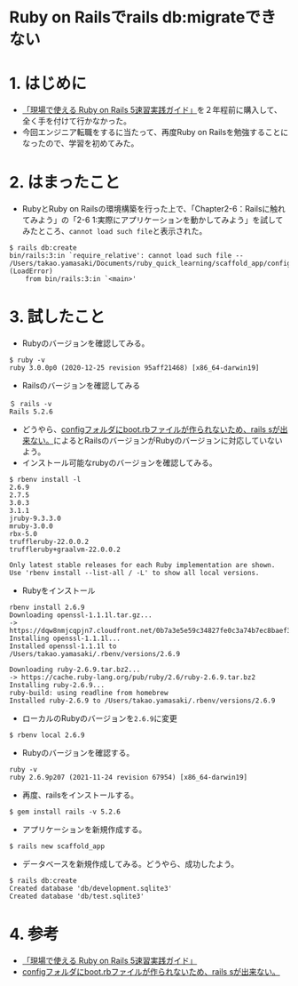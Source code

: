# Ruby on Railsでrails db:migrateできない

# 1. はじめに
- [「現場で使える Ruby on Rails 5速習実践ガイド」](https://www.amazon.co.jp/%E7%8F%BE%E5%A0%B4%E3%81%A7%E4%BD%BF%E3%81%88%E3%82%8B-Ruby-Rails-5%E9%80%9F%E7%BF%92%E5%AE%9F%E8%B7%B5%E3%82%AC%E3%82%A4%E3%83%89-%E5%A4%A7%E5%A0%B4%E5%AF%A7%E5%AD%90/dp/4839962227)を２年程前に購入して、全く手を付けて行かなかった。
- 今回エンジニア転職をするに当たって、再度Ruby on Railsを勉強することになったので、学習を初めてみた。

# 2. はまったこと
- RubyとRuby on Railsの環境構築を行った上で、「Chapter2-6：Railsに触れてみよう」の「2-6 1:実際にアプリケーションを動かしてみよう」を試してみたところ、```cannot load such file```と表示された。
```ruby:terminal
$ rails db:create
bin/rails:3:in `require_relative': cannot load such file -- /Users/takao.yamasaki/Documents/ruby_quick_learning/scaffold_app/config/boot (LoadError)
	from bin/rails:3:in `<main>'
```
# 3. 試したこと
- Rubyのバージョンを確認してみる。
```Ruby:terminal
$ ruby -v
ruby 3.0.0p0 (2020-12-25 revision 95aff21468) [x86_64-darwin19]
```
- Railsのバージョンを確認してみる
```Ruby:terminal
＄ rails -v
Rails 5.2.6
```
- どうやら、[configフォルダにboot.rbファイルが作られないため、rails sが出来ない。](https://teratail.com/questions/323505)によるとRailsのバージョンがRubyのバージョンに対応していないよう。
- インストール可能なrubyのバージョンを確認してみる。
```Ruby:terminal
$ rbenv install -l
2.6.9
2.7.5
3.0.3
3.1.1
jruby-9.3.3.0
mruby-3.0.0
rbx-5.0
truffleruby-22.0.0.2
truffleruby+graalvm-22.0.0.2

Only latest stable releases for each Ruby implementation are shown.
Use 'rbenv install --list-all / -L' to show all local versions.
```
- Rubyをインストール
```Ruby:terminal
rbenv install 2.6.9
Downloading openssl-1.1.1l.tar.gz...
-> https://dqw8nmjcqpjn7.cloudfront.net/0b7a3e5e59c34827fe0c3a74b7ec8baef302b98fa80088d7f9153aa16fa76bd1
Installing openssl-1.1.1l...
Installed openssl-1.1.1l to /Users/takao.yamasaki/.rbenv/versions/2.6.9

Downloading ruby-2.6.9.tar.bz2...
-> https://cache.ruby-lang.org/pub/ruby/2.6/ruby-2.6.9.tar.bz2
Installing ruby-2.6.9...
ruby-build: using readline from homebrew
Installed ruby-2.6.9 to /Users/takao.yamasaki/.rbenv/versions/2.6.9
```
- ローカルのRubyのバージョンを`2.6.9`に変更
```Ruby:terminal
$ rbenv local 2.6.9
```
- Rubyのバージョンを確認する。
```Ruby:terminal
ruby -v
ruby 2.6.9p207 (2021-11-24 revision 67954) [x86_64-darwin19]
```
- 再度、railsをインストールする。
```Ruby:terminal
$ gem install rails -v 5.2.6
```
- アプリケーションを新規作成する。
```Ruby:terminal
$ rails new scaffold_app
```

- データベースを新規作成してみる。どうやら、成功したよう。
```Ruby:terminal
$ rails db:create
Created database 'db/development.sqlite3'
Created database 'db/test.sqlite3'
```
# 4. 参考
- [「現場で使える Ruby on Rails 5速習実践ガイド」](https://www.amazon.co.jp/%E7%8F%BE%E5%A0%B4%E3%81%A7%E4%BD%BF%E3%81%88%E3%82%8B-Ruby-Rails-5%E9%80%9F%E7%BF%92%E5%AE%9F%E8%B7%B5%E3%82%AC%E3%82%A4%E3%83%89-%E5%A4%A7%E5%A0%B4%E5%AF%A7%E5%AD%90/dp/4839962227)
- [configフォルダにboot.rbファイルが作られないため、rails sが出来ない。](https://teratail.com/questions/323505)
